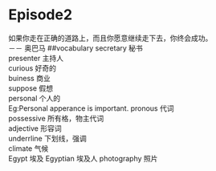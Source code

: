 # Episode2
如果你走在正确的道路上，而且你愿意继续走下去，你终会成功。    
                                               －－ 奥巴马
##vocabulary
secretary 秘书  
presenter 主持人  
curious 好奇的  
buiness 商业  
suppose 假想   
personal 个人的  
Eg:Personal apperance is important.
pronous 代词  
possessive 所有格，物主代词  
adjective 形容词  
underrline 下划线，强调  
climate 气候  
Egypt 埃及
Egyptian 埃及人
photography 照片








                                  
